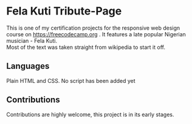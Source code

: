 # Fela Kuti Tribute-Page
This is one of my certification projects for the responsive web design course on https://freecodecamp.org .
It features a late popular Nigerian musician - Fela Kuti. 
<br />
Most of the text was taken 
straight from wikipedia to start it off.
<br />

## Languages
Plain HTML and CSS. No script has been added yet 

## Contributions
Contributions are highly welcome, this project is in its early stages. 

